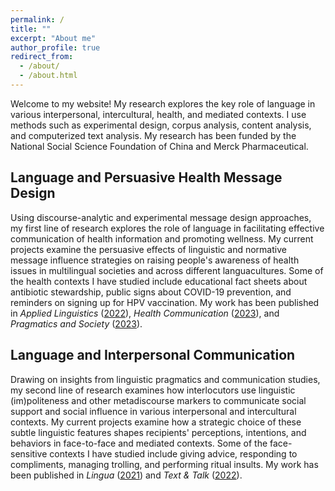 ```yaml
---
permalink: /
title: ""
excerpt: "About me"
author_profile: true
redirect_from: 
  - /about/
  - /about.html
---
```


Welcome to my website! My research explores the key role of language in various interpersonal, intercultural, health, and mediated contexts. I use methods such as experimental design, corpus analysis, content analysis, and computerized text analysis. My research has been funded by the National Social Science Foundation of China and Merck Pharmaceutical.

Language and Persuasive Health Message Design
-----

Using discourse-analytic and experimental message design approaches, my first line of research explores the role of language in facilitating effective communication of health information and promoting wellness. My current projects examine the persuasive effects of linguistic and normative message influence strategies on raising people's awareness of health issues in multilingual societies and across different languacultures. Some of the health contexts I have studied include educational fact sheets about antibiotic stewardship, public signs about COVID-19 prevention, and reminders on signing up for HPV vaccination. My work has been published in _Applied Linguistics_ ([2022](https://jamesmianjia.github.io/files/Jia_2022_AL.pdf)), _Health Communication_ ([2023](https://jamesmianjia.github.io/files/Zhang_Jia_McGlone_HC.pdf)), and _Pragmatics and Society_ ([2023](https://jamesmianjia.github.io/files/Jia_Zhao_2023_PS.pdf)).


Language and Interpersonal Communication
-----

Drawing on insights from linguistic pragmatics and communication studies, my second line of research examines how interlocutors use linguistic (im)politeness and other metadiscourse markers to communicate social support and social influence in various interpersonal and intercultural contexts. My current projects examine how a strategic choice of these subtle linguistic features shapes recipients' perceptions, intentions, and behaviors in face-to-face and mediated contexts. Some of the face-sensitive contexts I have studied include giving advice, responding to compliments, managing trolling, and performing ritual insults. My work has been published in _Lingua_ ([2021](https://jamesmianjia.github.io/files/Jia_Yang_2021_Lingua.pdf)) and _Text & Talk_ ([2022](https://jamesmianjia.github.io/files/Jia_Yao_2022_TT.pdf)).

